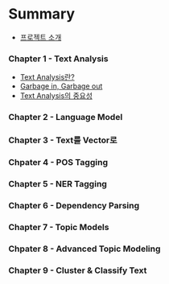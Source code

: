 # Summary

* [프로젝트 소개](README.md)

### Chapter 1 - Text Analysis

* [Text Analysis란?](chapter-1/what_is_text_analysis.md)
* [Garbage in, Garbage out](chapter-1/importance_of_input.md)
* [Text Analysis의 중요성](chapter-1/importance_of_text_analysis.md)

### Chapter 2 - Language Model

### Chapter 3 - Text를 Vector로

### Chpater 4 - POS Tagging

### Chapter 5 - NER Tagging

### Chapter 6 - Dependency Parsing

### Chapter 7 - Topic Models

### Chpater 8 - Advanced Topic Modeling

### Chapter 9 - Cluster & Classify Text